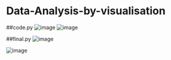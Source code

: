 # Data-Analysis-by-visualisation

##code.py
![image](https://user-images.githubusercontent.com/85604091/133654478-713500b8-aba4-4f18-8a67-b27a432f1364.png)
![image](https://user-images.githubusercontent.com/85604091/133654583-7c762f9c-13c9-4029-bea8-8632a5d7ab71.png)

##final.py
![image](https://user-images.githubusercontent.com/85604091/133654930-1f3bfe73-ce14-4977-a11a-b01c2be41dbe.png)

![image](https://user-images.githubusercontent.com/85604091/133654807-27185d0c-aa44-4df0-9775-f4c3ffd2bffa.png)
